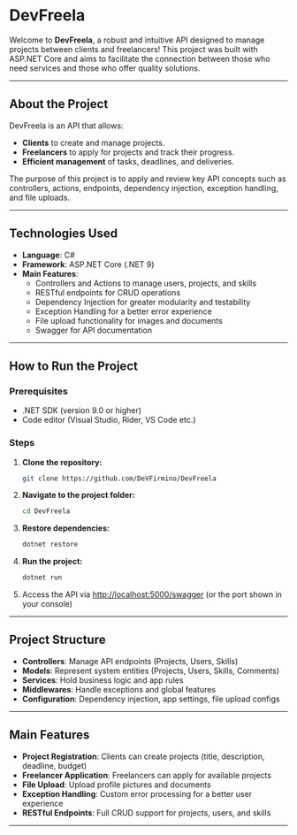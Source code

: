 # DevFreela

Welcome to **DevFreela**, a robust and intuitive API designed to manage projects between clients and freelancers! 
This project was built with ASP.NET Core and aims to facilitate the connection between those who need services and those who offer quality solutions.

---

## About the Project

DevFreela is an API that allows:

- **Clients** to create and manage projects.
- **Freelancers** to apply for projects and track their progress.
- **Efficient management** of tasks, deadlines, and deliveries.

The purpose of this project is to apply and review key API concepts such as controllers, actions, endpoints, dependency injection, exception handling, and file uploads.

---

## Technologies Used

- **Language**: C#
- **Framework**: ASP.NET Core (.NET 9)
- **Main Features**:
    - Controllers and Actions to manage users, projects, and skills
    - RESTful endpoints for CRUD operations
    - Dependency Injection for greater modularity and testability
    - Exception Handling for a better error experience
    - File upload functionality for images and documents
    - Swagger for API documentation

---

## How to Run the Project

### Prerequisites

- .NET SDK (version 9.0 or higher)
- Code editor (Visual Studio, Rider, VS Code etc.)

### Steps

1. **Clone the repository:**
   ```bash
   git clone https://github.com/DeVFirmino/DevFreela
   ```
2. **Navigate to the project folder:**
   ```bash
   cd DevFreela
   ```
3. **Restore dependencies:**
   ```bash
   dotnet restore
   ```
4. **Run the project:**
   ```bash
   dotnet run
   ```

5. Access the API via [http://localhost:5000/swagger](http://localhost:5000/swagger) 
(or the port shown in your console)

---

## Project Structure

- **Controllers**: Manage API endpoints (Projects, Users, Skills)
- **Models**: Represent system entities (Projects, Users, Skills, Comments)
- **Services**: Hold business logic and app rules
- **Middlewares**: Handle exceptions and global features
- **Configuration**: Dependency injection, app settings, file upload configs

---

## Main Features

- **Project Registration**: Clients can create projects (title, description, deadline, budget)
- **Freelancer Application**: Freelancers can apply for available projects
- **File Upload**: Upload profile pictures and documents
- **Exception Handling**: Custom error processing for a better user experience
- **RESTful Endpoints**: Full CRUD support for projects, users, and skills

---
 